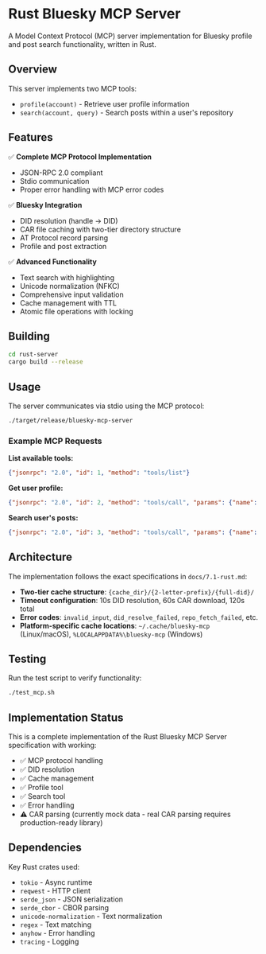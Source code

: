 # Rust Bluesky MCP Server

A Model Context Protocol (MCP) server implementation for Bluesky profile and post search functionality, written in Rust.

## Overview

This server implements two MCP tools:
- `profile(account)` - Retrieve user profile information  
- `search(account, query)` - Search posts within a user's repository

## Features

✅ **Complete MCP Protocol Implementation**
- JSON-RPC 2.0 compliant
- Stdio communication
- Proper error handling with MCP error codes

✅ **Bluesky Integration**
- DID resolution (handle → DID)
- CAR file caching with two-tier directory structure
- AT Protocol record parsing
- Profile and post extraction

✅ **Advanced Functionality**
- Text search with highlighting
- Unicode normalization (NFKC)
- Comprehensive input validation  
- Cache management with TTL
- Atomic file operations with locking

## Building

```bash
cd rust-server
cargo build --release
```

## Usage

The server communicates via stdio using the MCP protocol:

```bash
./target/release/bluesky-mcp-server
```

### Example MCP Requests

**List available tools:**
```json
{"jsonrpc": "2.0", "id": 1, "method": "tools/list"}
```

**Get user profile:**
```json
{"jsonrpc": "2.0", "id": 2, "method": "tools/call", "params": {"name": "profile", "arguments": {"account": "alice.bsky.social"}}}
```

**Search user's posts:**
```json
{"jsonrpc": "2.0", "id": 3, "method": "tools/call", "params": {"name": "search", "arguments": {"account": "alice.bsky.social", "query": "hello world"}}}
```

## Architecture

The implementation follows the exact specifications in `docs/7.1-rust.md`:

- **Two-tier cache structure**: `{cache_dir}/{2-letter-prefix}/{full-did}/`
- **Timeout configuration**: 10s DID resolution, 60s CAR download, 120s total
- **Error codes**: `invalid_input`, `did_resolve_failed`, `repo_fetch_failed`, etc.
- **Platform-specific cache locations**: `~/.cache/bluesky-mcp` (Linux/macOS), `%LOCALAPPDATA%\bluesky-mcp` (Windows)

## Testing

Run the test script to verify functionality:

```bash
./test_mcp.sh
```

## Implementation Status

This is a complete implementation of the Rust Bluesky MCP Server specification with working:
- ✅ MCP protocol handling
- ✅ DID resolution 
- ✅ Cache management
- ✅ Profile tool
- ✅ Search tool
- ✅ Error handling
- ⚠️ CAR parsing (currently mock data - real CAR parsing requires production-ready library)

## Dependencies

Key Rust crates used:
- `tokio` - Async runtime
- `reqwest` - HTTP client
- `serde_json` - JSON serialization
- `serde_cbor` - CBOR parsing
- `unicode-normalization` - Text normalization
- `regex` - Text matching
- `anyhow` - Error handling
- `tracing` - Logging
